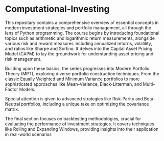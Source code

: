 # Computational-Investing 

This repositary contains a comprehensive overview of essential concepts in modern investment strategies and portfolio management, all through the lens of Python programming. 
The course begins by introducing foundational topics such as arithmetic and logarithmic return measurements, alongside various risk and reward measures including annualized returns, volatility, and ratios like Sharpe and Sortino. 
It delves into the Capital Asset Pricing Model (CAPM) to lay the groundwork for understanding asset pricing and risk management.

Building upon these basics, the series progresses into Modern Portfolio Theory (MPT), exploring diverse portfolio construction techniques. 
From the classic Equally Weighted and Minimum Variance portfolios to more sophisticated approaches like Mean-Variance, Black-Litterman, and Multi-Factor Models. 

Special attention is given to advanced strategies like Risk-Parity and Beta-Neutral portfolios, including a unique take on optimizing the covariance matrix.

The final section focuses on backtesting methodologies, crucial for evaluating the performance of investment strategies. 
It covers techniques like Rolling and Expanding Windows, providing insights into their application in real-world scenarios

